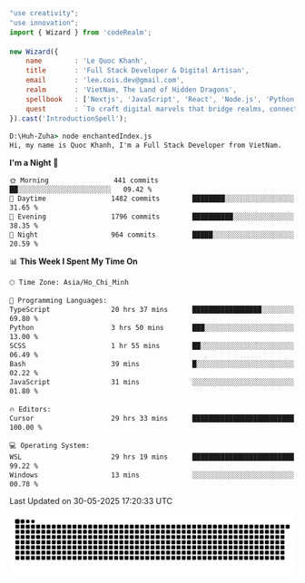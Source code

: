<!--x axis divider-->

```js 
"use creativity";
"use innovation";
import { Wizard } from 'codeRealm';

new Wizard({
    name        : 'Le Quoc Khanh',
    title       : 'Full Stack Developer & Digital Artisan',
    email       : 'lee.cois.dev@gmail.com',
    realm       : 'VietNam, The Land of Hidden Dragons',
    spellbook   : ['Nextjs', 'JavaScript', 'React', 'Node.js', 'Python', 'Django', 'Cloud Services'],
    quest       : `To craft digital marvels that bridge realms, connect cultures, and bring imagination to life.`,
}).cast('IntroductionSpell');
```

```cmd
D:\Huh-Zuha> node enchantedIndex.js
Hi, my name is Quoc Khanh, I'm a Full Stack Developer from VietNam.
```
<!--START_SECTION:waka-->
**I'm a Night 🦉** 

```text
🌞 Morning                441 commits         ██░░░░░░░░░░░░░░░░░░░░░░░   09.42 % 
🌆 Daytime                1482 commits        ████████░░░░░░░░░░░░░░░░░   31.65 % 
🌃 Evening                1796 commits        ██████████░░░░░░░░░░░░░░░   38.35 % 
🌙 Night                  964 commits         █████░░░░░░░░░░░░░░░░░░░░   20.59 % 
```


📊 **This Week I Spent My Time On** 

```text
🕑︎ Time Zone: Asia/Ho_Chi_Minh

💬 Programming Languages: 
TypeScript               20 hrs 37 mins      █████████████████░░░░░░░░   69.80 % 
Python                   3 hrs 50 mins       ███░░░░░░░░░░░░░░░░░░░░░░   13.00 % 
SCSS                     1 hr 55 mins        ██░░░░░░░░░░░░░░░░░░░░░░░   06.49 % 
Bash                     39 mins             █░░░░░░░░░░░░░░░░░░░░░░░░   02.22 % 
JavaScript               31 mins             ░░░░░░░░░░░░░░░░░░░░░░░░░   01.80 % 

🔥 Editors: 
Cursor                   29 hrs 33 mins      █████████████████████████   100.00 % 

💻 Operating System: 
WSL                      29 hrs 19 mins      █████████████████████████   99.22 % 
Windows                  13 mins             ░░░░░░░░░░░░░░░░░░░░░░░░░   00.78 % 
```


 Last Updated on 30-05-2025 17:20:33 UTC
<!--END_SECTION:waka-->
<picture>
  <source media="(prefers-color-scheme: dark)" srcset="https://raw.githubusercontent.com/leecois/leecois/output/github-contribution-grid-snake-dark.svg">
  <source media="(prefers-color-scheme: light)" srcset="https://raw.githubusercontent.com/leecois/leecois/output/github-contribution-grid-snake.svg">
  <img alt="github contribution grid snake animation" src="https://raw.githubusercontent.com/leecois/leecois/output/github-contribution-grid-snake.svg">
</picture>
